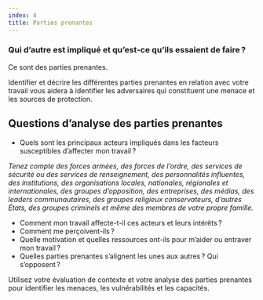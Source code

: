 ```yaml
---
index: 4
title: Parties prenantes
---
```

### Qui d’autre est impliqué et qu’est-ce qu’ils essaient de faire ?

Ce sont des parties prenantes.

Identifier et décrire les différentes parties prenantes en relation avec votre travail vous aidera à identifier les adversaires qui constituent une menace et les sources de protection.

## Questions d’analyse des parties prenantes

* Quels sont les principaux acteurs impliqués dans les facteurs susceptibles d’affecter mon travail ?

*Tenez compte des forces armées, des forces de l’ordre, des services de sécurité ou des services de renseignement, des personnalités influentes, des institutions, des organisations locales, nationales, régionales et internationales, des groupes d’opposition, des entreprises, des médias, des leaders communautaires, des groupes religieux conservateurs, d’autres États, des groupes criminels et même des membres de votre propre famille.*

* Comment mon travail affecte-t-il ces acteurs et leurs intérêts ?
* Comment me perçoivent-ils ?
* Quelle motivation et quelles ressources ont-ils pour m’aider ou entraver mon travail ?
* Quelles parties prenantes s’alignent les unes aux autres ? Qui s’opposent ?

Utilisez votre évaluation de contexte et votre analyse des parties prenantes pour identifier les menaces, les vulnérabilités et les capacités.